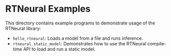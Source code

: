 # RTNeural Examples

This directory contains example programs to
demonstrate usage of the RTNeural library:

- `hello_rtneural`: Loads a model from a file and runs inference.
- `rtneural_static_model`: Demonstrates how to use the RTNeural compile-time API to load and run a static model.
